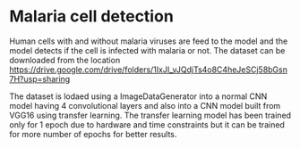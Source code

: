 # Malaria cell detection
Human cells with and without malaria viruses are feed to the model and the model detects if the cell is infected with malaria or not.
The dataset can be downloaded from the location https://drive.google.com/drive/folders/1IxJI_vJQdjTs4o8C4heJeSCj58bGsn7H?usp=sharing

The dataset is lodaed using a ImageDataGenerator into a normal CNN model having 4 convolutional layers and 
also into a CNN model built from VGG16 using transfer learning.
The transfer learning model has been trained only for 1 epoch due to hardware and time constraints but it can be trained for more number of epochs for better results.
